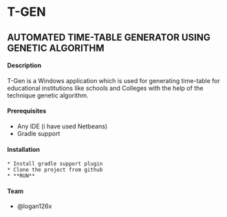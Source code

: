 # T-GEN 
## AUTOMATED TIME-TABLE GENERATOR USING GENETIC ALGORITHM
#### Description
T-Gen is a Windows application which is used for generating time-table for educational institutions like schools and Colleges with the help of the technique genetic algorithm.
#### Prerequisites
* Any IDE (i have used Netbeans)
* Gradle support 
#### Installation
```
* Install gradle support plugin 
* Clone the project from github 
* **RUN**
```
#### Team
* @logan126x

